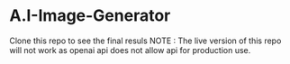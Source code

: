 # A.I-Image-Generator

Clone this repo to see the final resuls
NOTE : The live version of this repo will not work as openai api does not allow api for production use.
